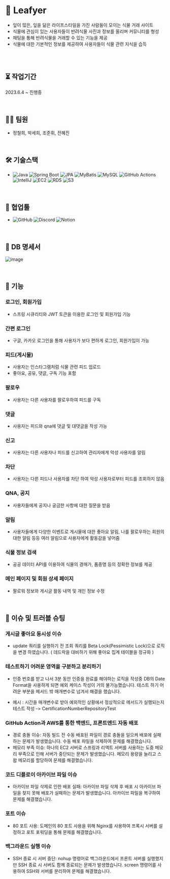 # 🌿 Leafyer 
- 잎이 많은, 잎을 닮은 라이프스타일을 가진 사람들이 모이는 식물 거래 사이트
- 식물에 관심이 있는 사용자들이 반려식물 사진과 정보를 올리며 커뮤니티를 형성
- 채팅을 통해 반려식물을 거래할 수 있는 기능을 제공 
- 식물에 대한 기본적인 정보를 제공하여 사용자들이 식물 관련 지식을 습득

<br/><br/>

## ⏳ 작업기간 
2023.6.4 ~ 진행중

<br/>


## 👨‍💻 팀원
- 정철희, 박세희, 조준휘, 전혜진

<br/>

## 🛠️ 기술스택
- ![Java](https://img.shields.io/badge/Java-007396?style=flat&logo=Java&logoColor=white)
 ![Spring Boot](https://img.shields.io/badge/Spring%20Boot-6DB33F?style=flat&logo=Spring%20Boot&logoColor=white)
 ![JPA](https://img.shields.io/badge/JPA-6600ff?style=flat&logo=Java&logoColor=white)
 ![MyBatis](https://img.shields.io/badge/MyBatis-F58020?style=flat&logo=Apache%20Tomcat&logoColor=white)
 ![MySQL](https://img.shields.io/badge/MySQL-4479A1?style=flat&logo=MySQL&logoColor=white)
 ![GitHub Actions](https://img.shields.io/badge/GitHub%20Actions-2088FF?style=flat&logo=GitHub%20Actions&logoColor=white)
 ![IntelliJ](https://img.shields.io/badge/IntelliJ-000000?style=flat&logo=IntelliJ%20IDEA&logoColor=white)
 ![EC2](https://img.shields.io/badge/EC2-232F3E?style=flat&logo=Amazon%20AWS&logoColor=white)
 ![RDS](https://img.shields.io/badge/RDS-FF9900?style=flat&logo=Amazon%20RDS&logoColor=white)
 ![S3](https://img.shields.io/badge/S3-569A31?style=flat&logo=Amazon%20S3&logoColor=white)

<br/>

## 🤝 협업툴
- ![GitHub](https://img.shields.io/badge/GitHub-181717?style=flat&logo=GitHub&logoColor=white)
  ![Discord](https://img.shields.io/badge/Discord-7289DA?style=flat&logo=Discord&logoColor=white)
  ![Notion](https://img.shields.io/badge/Notion-000000?style=flat&logo=Notion&logoColor=white)


<br/>

## 🏢 DB 명세서
![image](https://github.com/LEAFY-7/leafy-back/assets/96738163/04e21315-9e1b-43e8-8ad3-d749e99cc6d4)

<br/>

## 🎯 기능

### 로그인, 회원가입
- 스프링 시큐리티와 JWT 토큰을 이용한 로그인 및 회원가입 기능

### 간편 로그인
- 구글, 카카오 로그인을 통해 사용자가 보다 편하게 로그인, 회원가입이 가능
  
### 피드(게시물)
- 사용자는 인스타그램처럼 식물 관련 피드 업로드
- 좋아요, 공유, 댓글, 구독 기능 포함

### 팔로우
- 사용자는 다른 사용자를 팔로우하여 피드를 구독

### 댓글
- 사용자는 피드와 qna에 댓글 및 대댓글을 작성 가능

### 신고
- 사용자는 다른 사용자나 피드를 신고하여 관리자에게 악성 사용자를 알림

### 차단
- 사용자는 다른 피드나 사용자를 차단 하여 악성 사용자로부터 피드를 조회하지 않음
  
### QNA, 공지
- 사용자들에게 공지나 궁금한 사항에 대한 질문을 받음
  
### 알림
- 사용자들에게 다양한 이벤트로 게시물에 대한 좋아요 알림, 나를 팔로우하는 회원의 대한 알림 등등 여러 알림으로 사용자에게 활동감을 넣어줌
  
### 식물 정보 검색
- 공공 데이터 API를 이용하여 식물의 경매가, 품종명 등의 정확한 정보를 제공

### 메인 페이지 및 회원 상세 페이지
- 팔로워 정보와 게시글 활동 내역 및 개인 정보 수정

<br/>

## 🚩 이슈 및 트러블 슈팅

### 게시글 좋아요 동시성 이슈
- update 쿼리를 실행하기 전 조회 쿼리를 Beta Lock(Pessimistic Lock)으로 로직을 변경 하였습니다. ( 데드락을 대비하기 위해 좋아요 집계 테이블을 정규화 )
  
### 테스트하기 어려운 영역을 구분하고 분리하기
- 인증 번호를 받고 나서 3분 동안 인증을 완료를 해야하는 로직을 작성중 DB의 Date Format을 사용하게 되면 예외 케이스 작성이 거의 불가능했습니다.
 테스트 하기 어려운 부분을 메서드 밖 매개변수로 넘겨서 해결을 했습니다.

- 예시 : 시간을 매개변수로 받아 예외적인 상황에서 정상적으로 메서드가 실행되는지 테스트 작성 -> CertificationNumberRepositoryTest

### GitHub Action과 AWS를 통한 백엔드, 프론트엔드 자동 배포
- 경로 충돌 이슈: 자동 빌드 전 수동 배포된 파일이 경로 충돌을 일으켜 배포에 실패하는 문제가 발생했습니다. 수동 배포 파일을 삭제하여 문제를 해결했습니다.
- 메모리 부족 이슈: 하나의 EC2 서버로 스프링과 리액트 서버를 사용하는 도중 메모리 부족으로 인해 서버가 중단되는 문제가 발생했습니다. 메모리 용량을 늘리고 스왑 메모리를 할당하여 문제를 해결했습니다.

### 코드 디플로이 아카이브 파일 이슈
- 아카이브 파일 삭제로 인한 배포 실패: 아카이브 파일 삭제 후 배포 시 아카이브 파일을 찾지 못해 배포가 실패하는 문제가 발생했습니다. 아카이브 파일을 복구하여 문제를 해결했습니다.

### 포트 이슈
- 80 포트 사용: 도메인의 80 포트 사용을 위해 Nginx를 사용하여 프록시 서버를 설정하고 포트 포워딩을 통해 문제를 해결했습니다.

### 백그라운드 실행 이슈
- SSH 종료 시 서버 중단: nohup 명령어로 백그라운드에서 프론트 서버를 실행했지만 SSH 종료 시 서버도 함께 종료되는 문제가 발생했습니다. screen 명령어를 사용하여 SSH와 서버를 분리하여 문제를 해결했습니다.
